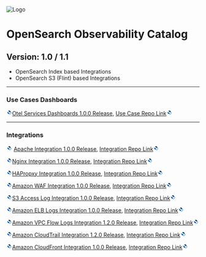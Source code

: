 
![Logo](https://opensearch.org/assets/brand/PNG/Logo/opensearch_logo_darkmode.png)

# OpenSearch Observability Catalog
## Version: 1.0 / 1.1
- OpenSearch Index based Integrations
- OpenSearch S3 (Flint) based Integrations


---
### Use Cases Dashboards
<div class='row'>
  
<img src="https://raw.githubusercontent.com/opensearch-project/OpenSearch-Dashboards/8d50974a66e7accee6469c3a7a86812979ca5471/src/core/server/core_app/assets/logos/opensearch_spinner.svg" style="width: 15px; height: 15px;"><a href="https://github.com/opensearch-project/opensearch-catalog/releases/tag/otel_services_dashboard-1.0.0">Otel Services Dashboards 1.0.0 Release</a>, <a href="https://github.com/opensearch-project/opensearch-catalog/tree/main/integrations/observability/otel-services">Use Case Repo Link</a><img src="https://raw.githubusercontent.com/opensearch-project/OpenSearch-Dashboards/8d50974a66e7accee6469c3a7a86812979ca5471/src/core/server/core_app/assets/logos/opensearch_spinner.svg" style="width: 15px; height: 15px;">
</div>

---
### Integrations

<div class='row'>

<img src="https://raw.githubusercontent.com/opensearch-project/OpenSearch-Dashboards/8d50974a66e7accee6469c3a7a86812979ca5471/src/core/server/core_app/assets/logos/opensearch_spinner.svg" style="width: 15px; height: 15px;"> <a href="https://github.com/opensearch-project/opensearch-catalog/releases/apache-1.0.0">Apache Integration 1.0.0 Release</a>,  <a href="https://github.com/opensearch-project/opensearch-catalog/blob/main/integrations/observability/apache"> Integration Repo Link</a><img src="https://raw.githubusercontent.com/opensearch-project/OpenSearch-Dashboards/8d50974a66e7accee6469c3a7a86812979ca5471/src/core/server/core_app/assets/logos/opensearch_spinner.svg" style="width: 15px; height: 15px;">

<img src="https://raw.githubusercontent.com/opensearch-project/OpenSearch-Dashboards/8d50974a66e7accee6469c3a7a86812979ca5471/src/core/server/core_app/assets/logos/opensearch_spinner.svg" style="width: 15px; height: 15px;"><a href="https://github.com/opensearch-project/opensearch-catalog/releases/tag/nginx-1.0.0">Nginx Integration 1.0.0 Release</a>,  <a href="https://github.com/opensearch-project/opensearch-catalog/tree/main/integrations/observability/nginx"> Integration Repo Link</a><img src="https://raw.githubusercontent.com/opensearch-project/OpenSearch-Dashboards/8d50974a66e7accee6469c3a7a86812979ca5471/src/core/server/core_app/assets/logos/opensearch_spinner.svg" style="width: 15px; height: 15px;">

<img src="https://raw.githubusercontent.com/opensearch-project/OpenSearch-Dashboards/8d50974a66e7accee6469c3a7a86812979ca5471/src/core/server/core_app/assets/logos/opensearch_spinner.svg" style="width: 15px; height: 15px;"><a href="https://github.com/opensearch-project/opensearch-catalog/releases/tag/haproxy-1.0.0">HAPropxy Integration 1.0.0 Release</a>,  <a href="https://github.com/opensearch-project/opensearch-catalog/tree/main/integrations/observability/haproxy"> Integration Repo Link</a><img src="https://raw.githubusercontent.com/opensearch-project/OpenSearch-Dashboards/8d50974a66e7accee6469c3a7a86812979ca5471/src/core/server/core_app/assets/logos/opensearch_spinner.svg" style="width: 15px; height: 15px;">

<img src="https://raw.githubusercontent.com/opensearch-project/OpenSearch-Dashboards/8d50974a66e7accee6469c3a7a86812979ca5471/src/core/server/core_app/assets/logos/opensearch_spinner.svg" style="width: 15px; height: 15px;"><a href="https://github.com/opensearch-project/opensearch-catalog/releases/tag/amazon_waf-1.0.0">Amazon WAF Integration 1.0.0 Release</a>,  <a href="https://github.com/opensearch-project/opensearch-catalog/tree/main/integrations/observability/amazon_waf"> Integration Repo Link</a><img src="https://raw.githubusercontent.com/opensearch-project/OpenSearch-Dashboards/8d50974a66e7accee6469c3a7a86812979ca5471/src/core/server/core_app/assets/logos/opensearch_spinner.svg" style="width: 15px; height: 15px;">

<img src="https://raw.githubusercontent.com/opensearch-project/OpenSearch-Dashboards/8d50974a66e7accee6469c3a7a86812979ca5471/src/core/server/core_app/assets/logos/opensearch_spinner.svg" style="width: 15px; height: 15px;"><a href="https://github.com/opensearch-project/opensearch-catalog/releases/tag/amazon_s3_access-logs-1.0.0">S3 Access Log Integration 1.0.0 Release</a>,  <a href="https://github.com/opensearch-project/opensearch-catalog/tree/main/integrations/observability/amazon_s3"> Integration Repo Link</a><img src="https://raw.githubusercontent.com/opensearch-project/OpenSearch-Dashboards/8d50974a66e7accee6469c3a7a86812979ca5471/src/core/server/core_app/assets/logos/opensearch_spinner.svg" style="width: 15px; height: 15px;">

<img src="https://raw.githubusercontent.com/opensearch-project/OpenSearch-Dashboards/8d50974a66e7accee6469c3a7a86812979ca5471/src/core/server/core_app/assets/logos/opensearch_spinner.svg" style="width: 15px; height: 15px;"><a href="https://github.com/opensearch-project/opensearch-catalog/releases/tag/amazon_elb-1.0.0">Amazon ELB Logs Integration 1.0.0 Release</a>,  <a href="https://github.com/opensearch-project/opensearch-catalog/tree/main/integrations/observability/amazon_elb"> Integration Repo Link</a><img src="https://raw.githubusercontent.com/opensearch-project/OpenSearch-Dashboards/8d50974a66e7accee6469c3a7a86812979ca5471/src/core/server/core_app/assets/logos/opensearch_spinner.svg" style="width: 15px; height: 15px;">

<img src="https://raw.githubusercontent.com/opensearch-project/OpenSearch-Dashboards/8d50974a66e7accee6469c3a7a86812979ca5471/src/core/server/core_app/assets/logos/opensearch_spinner.svg" style="width: 15px; height: 15px;"><a href="https://github.com/opensearch-project/opensearch-catalog/releases/tag/amazon_vpc_flow_1.2.0">Amazon VPC Flow Logs Integration 1.2.0 Release</a>,  <a href="https://github.com/opensearch-project/opensearch-catalog/tree/main/integrations/observability/amazon_vpc"> Integration Repo Link</a><img src="https://raw.githubusercontent.com/opensearch-project/OpenSearch-Dashboards/8d50974a66e7accee6469c3a7a86812979ca5471/src/core/server/core_app/assets/logos/opensearch_spinner.svg" style="width: 15px; height: 15px;">

<img src="https://raw.githubusercontent.com/opensearch-project/OpenSearch-Dashboards/8d50974a66e7accee6469c3a7a86812979ca5471/src/core/server/core_app/assets/logos/opensearch_spinner.svg" style="width: 15px; height: 15px;"><a href="https://github.com/opensearch-project/opensearch-catalog/releases/tag/amazon_cloudtrail-1.1.0">Amazon CloudTrail Integration 1.2.0 Release</a>,  <a href="https://github.com/opensearch-project/opensearch-catalog/tree/main/integrations/observability/amazon_cloudtrail"> Integration Repo Link</a><img src="https://raw.githubusercontent.com/opensearch-project/OpenSearch-Dashboards/8d50974a66e7accee6469c3a7a86812979ca5471/src/core/server/core_app/assets/logos/opensearch_spinner.svg" style="width: 15px; height: 15px;">

<img src="https://raw.githubusercontent.com/opensearch-project/OpenSearch-Dashboards/8d50974a66e7accee6469c3a7a86812979ca5471/src/core/server/core_app/assets/logos/opensearch_spinner.svg" style="width: 15px; height: 15px;"><a href="https://github.com/opensearch-project/opensearch-catalog/releases/tag/amazon_cloudfront-1.0.0">Amazon CloudFront Integration 1.0.0 Release</a>,  <a href="https://github.com/opensearch-project/opensearch-catalog/tree/main/integrations/observability/amazon_cloudfront"> Integration Repo Link</a><img src="https://raw.githubusercontent.com/opensearch-project/OpenSearch-Dashboards/8d50974a66e7accee6469c3a7a86812979ca5471/src/core/server/core_app/assets/logos/opensearch_spinner.svg" style="width: 15px; height: 15px;">

</div>
